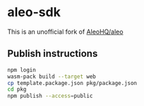 # aleo-sdk

This is an unofficial fork of [AleoHQ/aleo](https://github.com/AleoHQ/aleo)

## Publish instructions

```bash
npm login
wasm-pack build --target web
cp template.package.json pkg/package.json
cd pkg
npm publish --access=public
```
